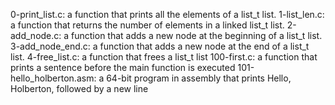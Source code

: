 0-print_list.c: a function that prints all the elements of a list_t list.
1-list_len.c: a function that returns the number of elements in a linked list_t list.
2-add_node.c: a function that adds a new node at the beginning of a list_t list.
3-add_node_end.c: a function that adds a new node at the end of a list_t list.
4-free_list.c: a function that frees a list_t list
100-first.c: a function that prints a sentence before the main function is executed
101-hello_holberton.asm: a 64-bit program in assembly that prints Hello, Holberton, followed by a new line
